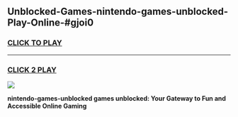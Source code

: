 
## Unblocked-Games-nintendo-games-unblocked-Play-Online-#gjoi0
<h3>
<a href="https://premium.freeplayer.one?title=nintendo-games-unblocked&ref=27F">CLICK TO PLAY</a></h3>
<hr>

<h3>
<a href="https://premium.freeplayer.one?title=nintendo-games-unblocked&ref=27F">CLICK 2 PLAY</a>
  
</h3>

<a href="https://premium.freeplayer.one?title=nintendo-games-unblocked&ref=27F"><img src="https://clearcache.store/games.png"></a>


**nintendo-games-unblocked games unblocked: Your Gateway to Fun and Accessible Online Gaming**
